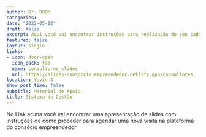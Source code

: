```yaml
---
author: Dr. DOOM
categories:
date: "2022-05-12"
draft: false
excerpt: Aqui você vai encontrar instruções para realização do seu cadastro de obtenção de uma senha.
featured: false
layout: single
links:
- icon: door-open 
  icon_pack: fas
  name: consultores_slides
  url: https://slides-consorcio-empreendedor.netlify.app/consultores
location: Yavin 4
show_post_time: false
subtitle: Material de Apoio
title: Sistema de Gestão
---
```


No Link acima você vai encontrar uma apresentação de slides com instruções de como proceder para agendar uma nova visita na plataforma do consócio empreendedor 
